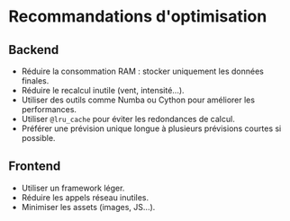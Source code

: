 # Recommandations d'optimisation

## Backend

- Réduire la consommation RAM : stocker uniquement les données finales.
- Réduire le recalcul inutile (vent, intensité...).
- Utiliser des outils comme Numba ou Cython pour améliorer les performances.
- Utiliser `@lru_cache` pour éviter les redondances de calcul.
- Préférer une prévision unique longue à plusieurs prévisions courtes si possible.

## Frontend

- Utiliser un framework léger.
- Réduire les appels réseau inutiles.
- Minimiser les assets (images, JS...).
